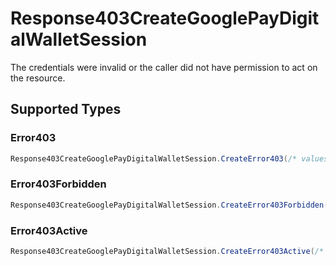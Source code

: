 # Response403CreateGooglePayDigitalWalletSession

The credentials were invalid or the caller did not have permission to act on the resource.


## Supported Types

### Error403

```csharp
Response403CreateGooglePayDigitalWalletSession.CreateError403(/* values here */);
```

### Error403Forbidden

```csharp
Response403CreateGooglePayDigitalWalletSession.CreateError403Forbidden(/* values here */);
```

### Error403Active

```csharp
Response403CreateGooglePayDigitalWalletSession.CreateError403Active(/* values here */);
```
